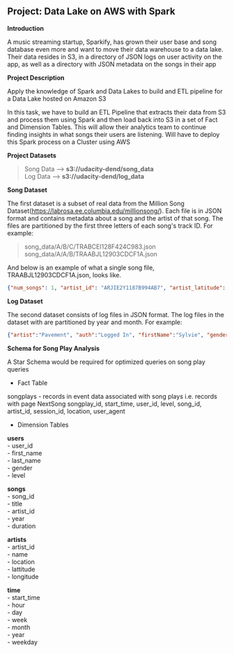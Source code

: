 ## Project: Data Lake on AWS with Spark

__Introduction__

A music streaming startup, Sparkify, has grown their user base and song database even more and want to move their data warehouse to a data lake. Their data resides in S3, in a directory of JSON logs on user activity on the app, as well as a directory with JSON metadata on the songs in their app

__Project Description__

Apply the knowledge of Spark and Data Lakes to build and ETL pipeline for a Data Lake hosted on Amazon S3

In this task, we have to build an ETL Pipeline that extracts their data from S3 and process them using Spark and then load back into S3 in a set of Fact and Dimension Tables. This will allow their analytics team to continue finding insights in what songs their users are listening. Will have to deploy this Spark process on a Cluster using AWS

__Project Datasets__

> Song Data  --> __s3://udacity-dend/song_data__ <br>
> Log Data   --> __s3://udacity-dend/log_data__  


__Song Dataset__

The first dataset is a subset of real data from the Million Song Dataset(https://labrosa.ee.columbia.edu/millionsong/). Each file is in JSON format and contains metadata about a song and the artist of that song. The files are partitioned by the first three letters of each song's track ID. For example:

> song_data/A/B/C/TRABCEI128F424C983.json <br>
> song_data/A/A/B/TRAABJL12903CDCF1A.json

And below is an example of what a single song file, TRAABJL12903CDCF1A.json, looks like.

```json 
{"num_songs": 1, "artist_id": "ARJIE2Y1187B994AB7", "artist_latitude": null, "artist_longitude": null, "artist_location": "", "artist_name": "Line Renaud", "song_id": "SOUPIRU12A6D4FA1E1", "title": "Der Kleine Dompfaff", "duration": 152.92036, "year": 0}
```

__Log Dataset__

The second dataset consists of log files in JSON format. The log files in the dataset with are partitioned by year and month. For example:

 
``` json
{"artist":"Pavement", "auth":"Logged In", "firstName":"Sylvie", "gender", "F", "itemInSession":0, "lastName":"Cruz", "length":99.16036, "level":"free", "location":"Klamath Falls, OR", "method":"PUT", "page":"NextSong", "registration":"1.541078e+12", "sessionId":345, "song":"Mercy:The Laundromat", "status":200, "ts":1541990258796, "userAgent":"Mozilla/5.0(Macintosh; Intel Mac OS X 10_9_4...)", "userId":10}
```

__Schema for Song Play Analysis__

A Star Schema would be required for optimized queries on song play queries

* Fact Table

songplays - records in event data associated with song plays i.e. records with page NextSong songplay_id, start_time, user_id, level, song_id, artist_id, session_id, location, user_agent

* Dimension Tables

__users__ <br>
       - user_id<br>
       - first_name<br>
       - last_name<br>
       - gender<br>
       - level<br>

__songs__ <br>
       -  song_id<br>
       -  title<br>
       -  artist_id<br>
       -  year<br>
       -  duration<br>

__artists__ <br>
       -  artist_id<br>
       -  name<br>
       -  location<br>
       -  lattitude<br>
       -  longitude<br>

__time__  <br>
       -  start_time<br>
       -  hour<br>
       -  day<br>
       -  week<br>
       -  month<br>
       -  year<br>
       -  weekday<br>